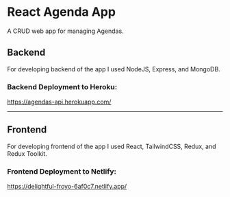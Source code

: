 # React Agenda App

A CRUD web app for managing Agendas.

## Backend

For developing backend of the app I used NodeJS, Express, and MongoDB.

### Backend Deployment to Heroku:

https://agendas-api.herokuapp.com/

---

## Frontend

For developing frontend of the app I used React, TailwindCSS, Redux, and Redux Toolkit.

### Frontend Deployment to Netlify:

https://delightful-froyo-6af0c7.netlify.app/
